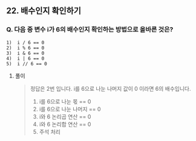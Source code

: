 ## 22. 배수인지 확인하기

### Q. 다음 중 변수 i가 6의 배수인지 확인하는 방법으로 올바른 것은?

```
1)  i / 6 == 0
2)  i % 6 == 0
3)  i & 6 == 0
4)  i | 6 == 0
5)  i // 6 == 0
```

1. 풀이

   > 정답은 2번 입니다. i를 6으로 나눈 나머지 값이 0 이라면 6의 배수입니다.
   >
   > 1. i를 6으로 나눈 몫 == 0
   > 2. i를 6으로 나눈 나머지 == 0
   > 3. i와 6 논리곱 연산 == 0
   > 4. i와 6 논리합 연산 == 0
   > 5. 주석 처리
